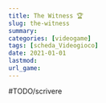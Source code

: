 ```yaml
---
title: The Witness 🏆
slug: the-witness
summary: 
categories: [videogame]
tags: [scheda_Videogioco]
date: 2021-01-01
lastmod: 
url_game: 
---
```

#TODO/scrivere 


